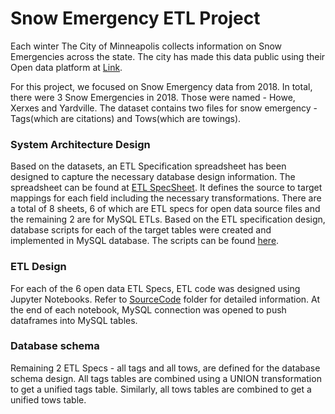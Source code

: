 # Snow Emergency ETL Project
Each winter The City of Minneapolis collects information on Snow Emergencies across the state. The city has made this data public using their Open data platform at [Link](http://opendata.minneapolismn.gov/datasets?t=Snow%20Emergency).

For this project, we focused on Snow Emergency data from 2018. 
In total, there were 3 Snow Emergencies in 2018. Those were named - Howe, Xerxes and Yardville.
The dataset contains two files for snow emergency - Tags(which are citations) and Tows(which are towings).
### System Architecture Design
Based on the datasets, an ETL Specification spreadsheet has been designed to capture the necessary database design information. The spreadsheet can be found at [ETL SpecSheet](https://github.com/rahulughade/SnowEmergency_ETL/blob/rahul/ETL%20Specifications.xlsx).
It defines the source to target mappings for each field including the necessary transformations. There are a total of 8 sheets, 6 of which are ETL specs for open data source files and the remaining 2 are for MySQL ETLs.
Based on the ETL specification design, database scripts for each of the target tables were created and implemented in MySQL database. The scripts can be found [here](https://github.com/rahulughade/SnowEmergency_ETL/blob/rahul/DBScripts/snow_emergency_db_scripts.sql).
### ETL Design
For each of the 6 open data ETL Specs, ETL code was designed using Jupyter Notebooks. Refer to [SourceCode](https://github.com/rahulughade/SnowEmergency_ETL/tree/rahul/SourceCode) folder for detailed information. 
At the end of each notebook, MySQL connection was opened to push dataframes into MySQL tables.

### Database schema
Remaining 2 ETL Specs - all tags and all tows, are defined for the database schema design. All tags tables are combined using a UNION transformation to get a unified tags table. Similarly, all tows tables are combined to get a unified tows table.

	
